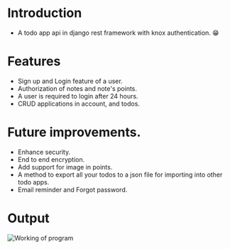 # Introduction
* A todo app api in django rest framework with knox authentication. 😁

# Features
* Sign up and Login feature of a user.
* Authorization of notes and note's points.
* A user is required to login after 24 hours.
* CRUD applications in account, and todos.

# Future improvements.
* Enhance security.
* End to end encryption.
* Add support for image in points.
* A method to export all your todos to a json file for importing into other todo apps.
* Email reminder and Forgot password.

# Output
![Working of program](https://github.com/jairajsahgal/todo/blob/Development/2022-07-31-19-30-01.gif?raw=true)
